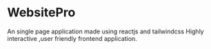 # WebsitePro
 An single page application made using reactjs and tailwindcss
 Highly interactive ,user friendly frontend application.

